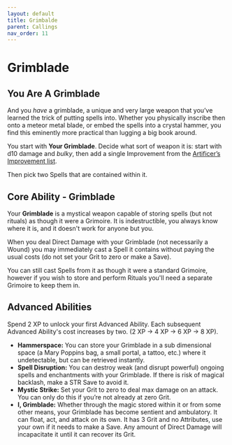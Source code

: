 ```yaml
---
layout: default
title: Grimbalde
parent: Callings
nav_order: 11
---
```


# Grimblade

## You Are A Grimblade

And you *have* a grimblade, a unique and very large weapon that you’ve learned the trick of putting spells into. Whether you physically inscribe then onto a meteor metal blade, or embed the spells into a crystal hammer, you find this eminently more practical than lugging a big book around.

You start with **Your Grimblade**. Decide what sort of weapon it is: start with d10 damage and *bulky*, then add a single Improvement from the [Artificer’s Improvement list](Callings/Artificer.html#artificer-improvements).

Then pick two Spells that are contained within it.

## Core Ability - Grimblade

Your **Grimblade** is a mystical weapon capable of storing spells (but not rituals) as though it were a Grimoire. It is indestructible, you always know where it is, and it doesn't work for anyone but you.

When you deal Direct Damage with your Grimblade (not necessarily a Wound) you may immediately cast a Spell it contains without paying the usual costs (do not set your Grit to zero or make a Save).

You can still cast Spells from it as though it were a standard Grimoire, however if you wish to store and perform Rituals you'll need a separate Grimoire to keep them in.

## Advanced Abilities

Spend 2 XP to unlock your first Advanced Ability. Each subsequent Advanced Ability's cost increases by two. (2 XP → 4 XP → 6 XP → 8 XP).

* **Hammerspace:** You can store your Grimblade in a sub dimensional space (a Mary Poppins bag, a small portal, a tattoo, etc.) where it undetectable, but can be retrieved instantly.
* **Spell Disruption:** You can destroy weak (and disrupt powerful) ongoing spells and enchantments with your Grimblade. If there is risk of magical backlash, make a STR Save to avoid it.
* **Mystic Strike:** Set your Grit to zero to deal max damage on an attack. You can only do this if you’re not already at zero Grit.
* **I, Grimblade:** Whether through the magic stored within it or from some other means, your Grimblade has become sentient and ambulatory. It can float, act, and attack on its own. It has 3 Grit and no Attributes, use your own if it needs to make a Save. Any amount of Direct Damage will incapacitate it until it can recover its Grit.
